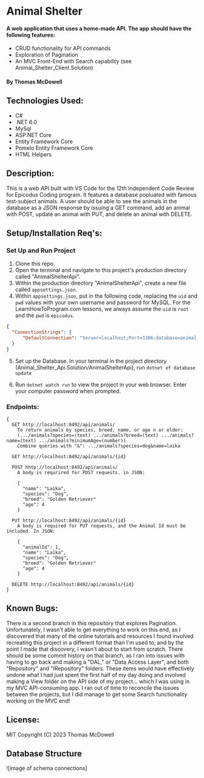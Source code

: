 # Animal Shelter

#### A web application that uses a home-made API. The app should have the following features:
* CRUD functionality for API commands
* Exploration of Pagination
* An MVC Front-End with Search capability (see Animal_Shelter_Client.Solution)

#### By Thomas McDowell  

## Technologies Used:
* C#
* .NET 6.0
* MySql
* ASP.NET Core
* Entity Framework Core
* Pomelo Entity Framework Core
* HTML Helpers


## Description:
This is a web API built with VS Code for the 12th Independent Code Review for Epicodus Coding program. It features a database popluated with famous test-subject animals. A user should be able to see the animals in the database as a JSON response by issuing a GET command, add an animal with POST, update an animal with PUT, and delete an animal with DELETE.

## Setup/Installation Req's:

### Set Up and Run Project
1. Clone this repo.
2. Open the terminal and navigate to this project's production directory called "AnimalShelterApi". 
3. Within the production directory "AnimalShelterApi", create a new file called `appsettings.json`.
4. Within `appsettings.json`, put in the following code, replacing the `uid` and `pwd` values with your own username and password for MySQL. For the LearnHowToProgram.com lessons, we always assume the `uid` is `root` and the `pwd` is `epicodus`.

```json
{
  "ConnectionStrings": {
      "DefaultConnection": "Server=localhost;Port=3306;database=animal_shelter_api;uid=[YOUR SQL USERNAME];pwd=[YOUR SQL PASSWORD];"
  }
}
```

5. Set up the Database. In your terminal in the project directory (Animal_Shelter_Api.Solution/AnimalShelterApi), run ```dotnet ef database update```

6. Run ```dotnet watch run``` to view the project in your web browser. Enter your computer password when prompted.


### Endpoints:

```
{
  GET http://localhost:8492/api/animals/
    To return animals by species, breed, name, or age n or older:
    (.../animals?species=(text) .../animals?breed=(text) .../animals?name=(text) .../animals?minimumAge=(number))
    Combine queries with "&": .../animals?species=dog&name=laika

  GET http://localhost:8492/api/animals/{id}

  POST hhtp://localhost:8492/api/animals/
    A body is requrired for POST requests. in JSON:

    {
      "name": "Laika",
      "species": "Dog",
      "breed": "Golden Retriever"
      "age": 4
    }

  PUT http://localhost:8492/api/animals/{id}
    A body is required for PUT requests, and the Animal Id must be included. In JSON:

    {
      "animalId": 1,
      "name": "Laika",
      "species": "Dog",
      "breed": "Golden Retriever"
      "age": 4
    }

  DELETE http://localhost:8492/api/animals/{id}
}
```

## Known Bugs:

There is a second branch in this repository that explores Pagination. Unfortunately, I wasn't able to get everything to work on this end, as I discovered that many of the online tutorials and resources I found involved recreating this project in a different format than I'm used to, and by the point I made that discovery, I wasn't about to start from scratch. There should be some commit history on that branch, as I ran into issues with having to go back and making a "DAL," or "Data Access Layer", and both "Repository" and "IRepository" folders. These items would have effectively undone what I had just spent the first half of my day doing and involved making a View folder on the API side of my project... which I was using in my MVC API-consuming app. I ran out of time to reconcile the issues between the projects, but I did manage to get some Search functionality working on the MVC end!


## License:
MIT Copyright (C) 2023 Thomas McDowell

## Database Structure
![image of schema connections]
